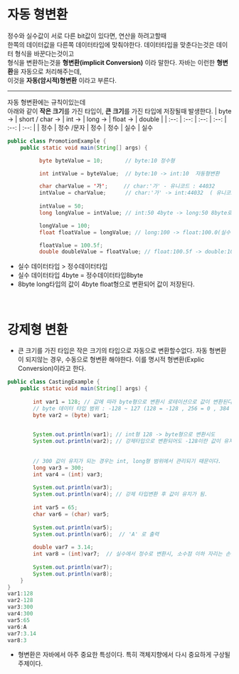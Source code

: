 # 자동 형변환
정수와 실수값이 서로 다른 bit값이 있다면, 연산을 하려고할때<br> 
한쪽의 데이터값을 다른쪽 데이터타입에 맞춰야한다. 
데이터타입을 맞춘다는것은  데이터 형식을 바꾼다는것이고<br>
형식을 변환하는것을  **형변환(implicit Conversion)**  이라 말한다.
자바는 이런한 **형변환**을 자동으로 처리해주는데, <br>
이것을 **자동(암시적)형변환** 이라고 부른다.

---

자동 형변환에는 규칙이있는데<br>
아래와 같이 **작은 크기**를 가진 타입이, **큰 크기**를 가진 타입에 저장될때 발생한다. 
| byte -> | short / char -> | int -> | long -> | float -> | double |
| :--: | :--: | :--: | :--: | :--: | :--: |
| 정수 | 정수 /문자 | 정수 | 정수 | 실수 | 실수



```java
public class PromotionExample {
	public static void main(String[] args) {

          byte byteValue = 10;       // byte:10 정수형

          int intValue = byteValue;  // byte:10 -> int:10  자동형변환 

          char charValue = '가';     // char:'가' - 유니코드 : 44032
          intValue = charValue;      // char:'가' -> int:44032  ( 유니코드값으로 형변환된다.)
                        
          intValue = 50;
          long longValue = intValue; // int:50 4byte -> long:50 8byte로 변환되어, 값이 할당.

          longValue = 100;	    
          float floatValue = longValue; // long:100 -> float:100.0(실수형)

          floatValue = 100.5f;
          double doubleValue = floatValue; // float:100.5f -> double:100
```
*  실수 데이터타입 > 정수데이터타입
*  실수 데이터타입 4byte = 정수데이터타입8byte
*  8byte long타입의 값이 4byte float형으로 변환되어 값이 저장된다.
<br>

# 강제형 변환
* 큰 크기를 가진 타입은 작은 크기의 타입으로 자동으로 변환할수없다.
자동 형변환이 되지않는 경우, 수동으로 형변환 해야한다. 이를 명시적 형변환(Explic Conversion)이라고 한다.
```java
public class CastingExample {
	public static void main(String[] args) {
		
		int var1 = 128; // 값에 따라 byte형으로 변환시 로테이션으로 값이 변환된다.
		// byte 데이터 타입 범위 : -128 ~ 127 (128 = -128 , 256 = 0 , 384 = -128) 
		byte var2 = (byte) var1;

		
		System.out.println(var1); // int형 128 -> byte형으로 변환시도
		System.out.println(var2); // 강제타입으로 변환되어도 -128이란 값이 유지.
		
		
		// 300 값이 유지가 되는 경우는 int, long형 범위에서 관리되기 때문이다.
		long var3 = 300;
		int var4 = (int) var3;
		
		System.out.println(var3);
		System.out.println(var4); // 강제 타입변환 후 값이 유지가 됨.
		
		int var5 = 65;
		char var6 = (char) var5;
		
		System.out.println(var5);
		System.out.println(var6);  // 'A' 로 출력
		
		double var7 = 3.14;
		int var8 = (int)var7;  // 실수에서 정수로 변환시, 소수점 이하 자리는 손실되고 정수부분만 변화하여, 값이 출력된다.
		
		System.out.println(var7);
		System.out.println(var8);		    
	}
}
var1:128
var2-128
var3:300
var4:300
var5:65
var6:A
var7:3.14
var8:3
```
* 형변환은 자바에서 아주 중요한 특성이다. 특히 객체지향에서 다시 중요하게 구상될 주제이다.
